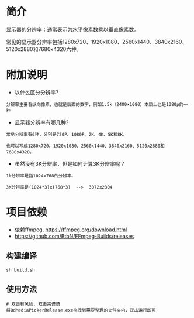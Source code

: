# 简介
显示器的分辨率：通常表示为水平像素数乘以垂直像素数。

常见的显示器分辨率包括1280x720、1920x1080、2560x1440、3840x2160、5120x2880和7680x4320六种。

# 附加说明
- 以什么区分分辨率?

```text
分辨率主要看纵向像素，也就是后面的数字，例如1.5k（2400×1080）本质上也是1080p的一种
```
- 显示器分辨率有哪几种?

```text
常见分辨率有6种，分别是720P、1080P、2K、4K、5K和8K。

也可以写成1280x720、1920x1080、2560x1440、3840x2160、5120x2880和7680x4320。
```
- 虽然没有3K分辨率，但是如何计算3K分辨率呢？

```text
1k分辨率是指1024x768的分辨率。

3K分辨率是(1024*3)x(768*3)  -->  3072x2304
```

# 项目依赖

- 依赖ffmpeg, https://ffmpeg.org/download.html
- https://github.com/BtbN/FFmpeg-Builds/releases

## 构建编译
```shell
sh build.sh
```

## 使用方法
```text
# 双击有风险, 双击需谨慎
将OdMediaPickerRelease.exe拖拽到需要整理的文件夹内，双击运行即可
```
